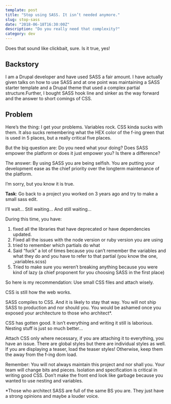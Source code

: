 ```yaml
---
template: post
title: "Stop using SASS. It isn’t needed anymore."
slug: stop-sass
date: "2018-06-18T16:30:00Z"
description: "Do you really need that complexity?"
category: dev
---
```


Does that sound like clickbait, sure. Is it true, yes!

## Backstory

I am a Drupal developer and have used SASS a fair amount. I have actually given talks on how to use SASS and at one point was maintaining a SASS starter template and a Drupal theme that used a complex partial structure.Further, I bought SASS hook line and sinker as the way forward and the answer to short comings of CSS.

## Problem

Here’s the thing: I get your problems. Variables rock. CSS kinda sucks with them. It also sucks remembering what the HEX color of the f-ing green that is used in 5 places, but a really critical five places.

But the big question are: Do you need what your doing? Does SASS empower the platform or does it just empower you? Is there a difference?

The answer: By using SASS you are being selfish. You are putting your development ease as the chief priority over the longterm maintenance of the platform.

I’m sorry, but you know it is true.

**Task**: Go back to a project you worked on 3 years ago and try to make a small sass edit.

I’ll wait… Still waiting… And still waiting…

During this time, you have:

1. fixed all the libraries that have deprecated or have dependencies updated.
1. Fixed all the issues with the node version or ruby version you are using
1. tried to remember which partials do what
1. Said “fuck” a lot of times because you can’t remember the variables and what they do and you have to refer to that partial (you know the one, \_variables.scss)
1. Tried to make sure you weren’t breaking anything because you were kind of lazy (a chief proponent for you choosing SASS in the first place)

So here is my recommendation: Use small CSS files and attach wisely.

CSS is still how the web works.

SASS compiles to CSS. And it is likely to stay that way. You will not ship SASS to production and nor should you. You would be ashamed once you exposed your architecture to those who architect\*.

CSS has gotten good. It isn’t everything and writing it still is laborious. Nesting stuff is just so much better…

Attach CSS only where necessary, if you are attaching it to everything, you have an issue. There are global styles but there are individual styles as well. If you are displaying a teaser, load the teaser styles! Otherwise, keep them the away from the f-ing dom load.

Remember: You will not always maintain this project and nor shall you. Your team will change bits and pieces. Isolation and specification is critical in writing good CSS. Don’t make the front end look like garbage because you wanted to use nesting and variables.

\*Those who architect SASS are full of the same BS you are. They just have a strong opinions and maybe a louder voice.
